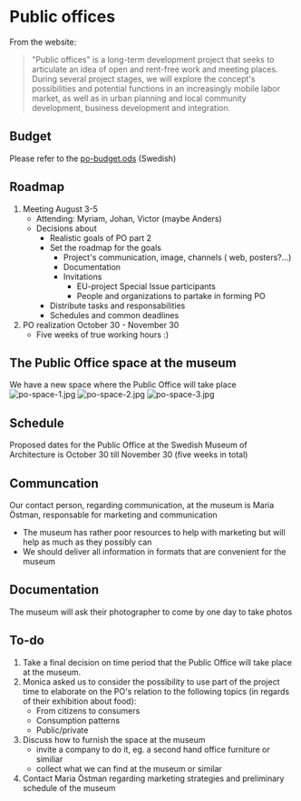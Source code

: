 # Public offices
From the website:
> "Public offices" is a long-term development project that seeks to articulate an idea of open and rent-free work and meeting places. During several project stages, we will explore the concept's possibilities and potential functions in an increasingly mobile labor market, as well as in urban planning and local community development, business development and integration.

## Budget
Please refer to the [po-budget.ods](https://github.com/dilettant/public-offices/blob/master/po-budget.ods) (Swedish)

## Roadmap
1. Meeting August 3-5
	* Attending: Myriam, Johan, Victor (maybe Anders)
	* Decisions about
		* Realistic goals of PO part 2
		* Set the roadmap for the goals
			* Project's communication, image, channels ( web, posters?...)
			* Documentation
			* Invitations
				* EU-project Special Issue participants
				* 	People and organizations to partake in forming PO
		* Distribute tasks and responsabilities
		* Schedules and common deadlines
2. PO realization October 30 - November 30
	* Five weeks of true working hours :)

## The Public Office space at the museum
We have a new space where the Public Office will take place 
![po-space-1.jpg](https://github.com/dilettant/public-offices/raw/master/po-space-1.jpg)
![po-space-2.jpg](https://github.com/dilettant/public-offices/raw/master/po-space-2.jpg)
![po-space-3.jpg](https://github.com/dilettant/public-offices/raw/master/po-space-3.jpg)

## Schedule
Proposed dates for the Public Office at the Swedish Museum of Architecture is October 30 till November 30 (five weeks in total)

## Communcation
Our contact person, regarding communication, at the museum is Maria Östman, responsable for marketing and communication 
* 	The museum has rather poor resources to help with marketing but will help as much as they possibly can
* We should deliver all information in formats that are convenient for the museum

## Documentation
The museum will ask their photographer to come by one day to take photos

## To-do
1. Take a final decision on time period that the Public Office will take place at the museum.
2. Monica asked us to consider the possibility to use part of the project time to elaborate on the PO's relation to the following topics (in regards of their exhibition about food):
	* From citizens to consumers
	* Consumption patterns
	* Public/private
3. Discuss how to furnish the space at the museum
	* invite a company to do it, eg. a second hand office furniture or similiar
	* collect what we can find at the museum or similar
4. Contact Maria Östman regarding marketing strategies and preliminary schedule of the museum